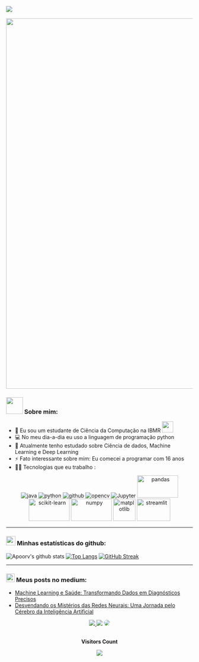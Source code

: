 <img src="https://github.com/Anmol-Baranwal/Cool-GIFs-For-GitHub/assets/74038190/d48893bd-0757-481c-8d7e-ba3e163feae7" />
<br><br>

<img src="https://user-images.githubusercontent.com/74038190/212284136-03988914-d899-44b4-b1d9-4eeccf656e44.gif" width="1000">

### <img src="https://github.com/TheDudeThatCode/TheDudeThatCode/blob/master/Assets/Developer.gif" width="45" /> Sobre mim:
- 🏦 Eu sou um estudante de Ciência da Computação na IBMR
      <img src="https://media.giphy.com/media/WUlplcMpOCEmTGBtBW/giphy.gif" width="30">
- 💻 No meu dia-a-dia eu uso a linguagem de programação python
- 📖 Atualmente tenho estudado sobre Ciência de dados, Machine Learning e Deep Learning
- ⚡ Fato interessante sobre mim: Eu comecei a programar com 16 anos
- 🧑‍💻 Tecnologias que eu trabalho :

<p align="center">
      <img src="https://www.vectorlogo.zone/logos/tensorflow/tensorflow-ar21.svg" alt="java"/> 
      <img src="https://www.vectorlogo.zone/logos/python/python-ar21.svg" alt="python"/>
      <img src="https://www.vectorlogo.zone/logos/github/github-ar21.svg" alt="github"/>
      <img src="https://www.vectorlogo.zone/logos/opencv/opencv-ar21.svg" alt="opencv"/>
      <img src="https://www.vectorlogo.zone/logos/jupyter/jupyter-ar21.svg" alt="Jupyter"/> 
      <img src="https://upload.wikimedia.org/wikipedia/commons/e/ed/Pandas_logo.svg" alt="pandas" width="110" height="60"/>
      <img src="https://upload.wikimedia.org/wikipedia/commons/0/05/Scikit_learn_logo_small.svg" alt="scikit-learn" width="110" height="60"/>
      <img src="https://upload.wikimedia.org/wikipedia/commons/3/31/NumPy_logo_2020.svg" alt="numpy" width="110" height="60"/>
      <img src="https://upload.wikimedia.org/wikipedia/commons/0/01/Created_with_Matplotlib-logo.svg" alt="matplotlib" width="60" height="60"/>
      <img src="https://seeklogo.com/images/S/streamlit-logo-1A3B208AE4-seeklogo.com.png" alt="streamlit" width="90" height="60"/>
</p>

---
### <img src='https://media1.giphy.com/media/du3J3cXyzhj75IOgvA/giphy.gif?cid=ecf05e47x2g034i9pzwtzzsd3xgg2w9nr94t4tflbbgo3008&rid=giphy.gif' width='25' /> Minhas estatísticas do github:
![Apoorv's github stats](https://github-readme-stats.vercel.app/api?username=miguell-j&show_icons=true&title_color=ffc857&icon_color=8ac926&text_color=daf7dc&bg_color=151515&hide=issues&count_private=true&include_all_commits=true)
[![Top Langs](https://github-readme-stats.vercel.app/api/top-langs/?username=miguell-j&layout=compact&text_color=daf7dc&bg_color=151515&hide=css,html,php)](https://github.com/anuraghazra/github-readme-stats)
[![GitHub Streak](https://github-readme-streak-stats.herokuapp.com/?user=Miguell-J&theme=dark)](https://git.io/streak-stats)

---

### <img src = "https://media1.giphy.com/media/JZ40cnfnN11KycrvMF/giphy.gif?cid=ecf05e47a0n3gi1bfqntqmob8g9aid1oyj2wr3ds3mg700bl&rid=giphy.gif" width = '23' /> Meus posts no medium:
<!-- BLOG-POST-LIST:START -->
- [Machine Learning e Saúde: Transformando Dados em Diagnósticos Precisos](https://medium.com/@julioaraujo.guel/machine-learning-e-sa%C3%BAde-transformando-dados-em-diagn%C3%B3sticos-precisos-187927ec80e2?source=user_profile---------0----------------------------)
- [Desvendando os Mistérios das Redes Neurais: Uma Jornada pelo Cérebro da Inteligência Artificial](https://medium.com/@julioaraujo.guel/desvendando-os-mist%C3%A9rios-das-redes-neurais-uma-jornada-pelo-c%C3%A9rebro-da-intelig%C3%AAncia-artificial-4c16c8b8805b?source=user_profile---------1----------------------------)
<!-- BLOG-POST-LIST:END -->

<div align="center"> 
<a href="https://instagram.com/miguell.jj" target="_blank"><img src="https://img.shields.io/badge/-Instagram-%23E4405F?style=for-the-badge&logo=instagram&logoColor=white"</a>
<a href = "mailto:julioaraujo.guel@gmail.com"> <img src="https://img.shields.io/badge/-Gmail-%23333?style=for-the-badge&logo=gmail&logoColor=white" target="_blank"></a>
<a href="https://www.linkedin.com/in/miguel-julio-b029b3288/" target="_blank"><img src="https://img.shields.io/badge/-LinkedIn-%230077B5?style=for-the-badge&logo=linkedin&logoColor=white" style="border-radius: 30px" target="_blank"></a> 
 </div>

<div align="center">
<br><p align="centre"><b>Visitors Count</b></p>  
<p align="center"><img align="center" src="https://profile-counter.glitch.me/{Miguell-J}/count.svg" /></p> 
<br>
</div>
